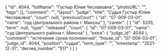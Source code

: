 {
    "id": 4044,
    "fullName": "Густыр Юлия Чеславовна",
    "photoURL": "",
    "tags": [],
    "comment": "",
    "layout": "judge",
    "title": "Судья Густыр Юлия Чеславовна",
    "court": null,
    "previousCourt": {
        "id": "07-009-03-01",
        "name": "суд Центрального района г. Минска"
    },
    "career": [
        {
            "id": 5335,
            "term": null,
            "type": "released",
            "court": {
                "id": "07-009-03-01",
                "name": "суд Центрального района г. Минска"
            },
            "extra": {
                "judge_id": 4044
            },
            "comment": "истечение срока полномочий",
            "house_id": "07-009-03-01",
            "judge_id": 4044,
            "position": "судья",
            "term_type": "",
            "timestamp": "2021-12-31",
            "decree_number": "517"
        }
    ]
}